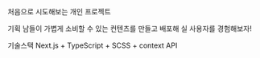 처음으로 시도해보는 개인 프로젝트

기획
남들이 가볍게 소비할 수 있는 컨텐츠를 만들고 배포해 실 사용자를 경험해보자!

기술스택
Next.js + TypeScript + SCSS + context API
